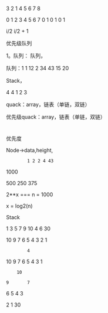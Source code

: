 3 2 1 4 5 6 7 8

0 1 2 3 4 5 6 7
0  1 0 1 0 1

i/2
i/2 + 1

   优先级队列
   
   1。队列：
   队列，
   
   队列：1 1 12 2 34 43 15 20
   
   Stack，
  
  4
   4
   1
   2
   3
  
  
  quack：array，链表（单链，双链）
  
  优先级quack：array，链表（单链，双链）
  
  
  #
  优先度
  
  Node->data,height,
  
  
  
            1 2 2 4 43              
  
  1000
  
  500
  250
  375
 
  2**x  === n = 1000
  
  x = log2(n)
  
  
  
  Stack
  
  
  1 3 5 7 9 10 4 6 30
  
  
  
   10 9 7 6 5 4 3 2 1
  
  
            4
  10
  9
  7
  6
  5
  4
  3
  1
  
        10
        
    9       7 
    
   6    5   4  3 
   
 2   1 30
        
     
     
     
     
     
     
     